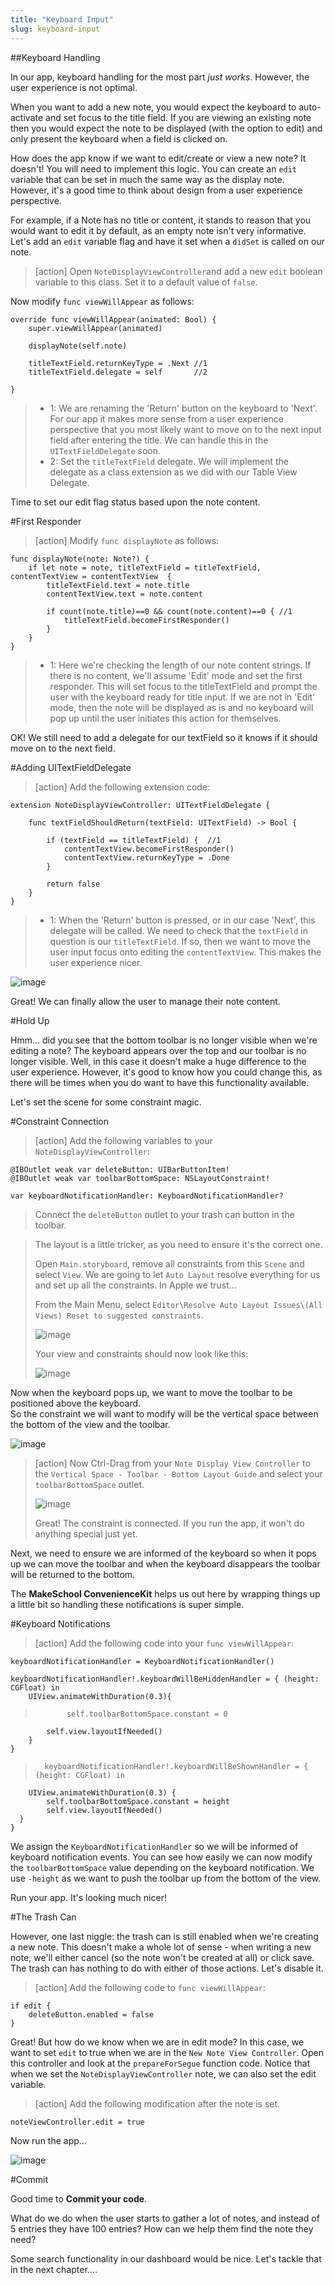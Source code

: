 ```yaml
---
title: "Keyboard Input"
slug: keyboard-input
---     
```


##Keyboard Handling

In our app, keyboard handling for the most part *just works*. However, the user experience is not optimal.

When you want to add a new note, you would expect the keyboard to auto-activate and set focus to the title field. 
If you are viewing an existing note then you would expect the note to be displayed (with the option to edit) and only present the keyboard when a field is clicked on. 

How does the app know if we want to edit/create or view a new note? It doesn't! You will need to implement this logic.
You can create an `edit` variable that can be set in much the same way as the display note. However, it's a good time to think about design
from a user experience perspective.

For example, if a Note has no title or content, it stands to reason that you would want to edit it by default, as an empty note isn't very informative.
Let's add an `edit` variable flag and have it set when a `didSet` is called on our note.

> [action]
> Open `NoteDisplayViewController`and add a new `edit` boolean variable to this class. Set it to a default value of `false`.
>
Now modify `func viewWillAppear` as follows:
>
	override func viewWillAppear(animated: Bool) {
        super.viewWillAppear(animated)
>        
        displayNote(self.note)
>    
        titleTextField.returnKeyType = .Next //1
        titleTextField.delegate = self       //2
>        
    }
>
> - 1: We are renaming the 'Return' button on the keyboard to 'Next'. For our app it makes more sense from a user experience perspective that you most likely
> want to move on to the next input field after entering the title.  We can handle this in the `UITextFieldDelegate` soon.
> - 2: Set the `titleTextField` delegate. We will implement the delegate as a class extension as we did with our Table View Delegate.

Time to set our edit flag status based upon the note content.

#First Responder

> [action]
> Modify `func displayNote` as follows:
>
    func displayNote(note: Note?) {
        if let note = note, titleTextField = titleTextField, contentTextView = contentTextView  {
            titleTextField.text = note.title
            contentTextView.text = note.content
>            
            if count(note.title)==0 && count(note.content)==0 { //1
                titleTextField.becomeFirstResponder()
            }
        }
    }
>    
> - 1: Here we're checking the length of our note content strings. If there is no content, we'll assume 'Edit' mode and set the first responder. This will set focus to the titleTextField
and prompt the user with the keyboard ready for title input. 
> If we are not in 'Edit' mode, then the note will be displayed as is and no keyboard will pop up until the user initiates this action for themselves.
 
OK! We still need to add a delegate for our textField so it knows if it should move on to the next field.

#Adding UITextFieldDelegate
 
> [action]
> Add the following extension code:
> 
    extension NoteDisplayViewController: UITextFieldDelegate {
>    
        func textFieldShouldReturn(textField: UITextField) -> Bool {
>            
            if (textField == titleTextField) {  //1
                contentTextView.becomeFirstResponder()
                contentTextView.returnKeyType = .Done
            }
>            
            return false
        }
    }
>    

> - 1: When the 'Return' button is pressed, or in our case 'Next', this delegate will be called. We need to check that the `textField` in question is our `titleTextField`. If so, then
we want to move the user input focus onto editing the `contentTextView`. This makes the user experience nicer.
 
![image](simulator_keyboard.png) 
 
Great! We can finally allow the user to manage their note content.

#Hold Up

Hmm... did you see that the bottom toolbar is no longer visible when we're editing a note? 
The keyboard appears over the top and our toolbar is no longer visible. Well, in this case it doesn't make a huge difference to the user experience. However, 
it's good to know how you could change this, as there will be times when you do want to have this functionality available.

Let's set the scene for some constraint magic.

#Constraint Connection

> [action]
> Add the following variables to your `NoteDisplayViewController`:
>
    @IBOutlet weak var deleteButton: UIBarButtonItem!
    @IBOutlet weak var toolbarBottomSpace: NSLayoutConstraint!
>
    var keyboardNotificationHandler: KeyboardNotificationHandler?
>
>
> Connect the `deleteButton` outlet to your trash can button in the toolbar.

> The layout is a little tricker, as you need to ensure it's the correct one. 
>
> Open `Main.storyboard`, remove all constraints from this `Scene` and select `View`. We are going to let `Auto Layout` resolve everything for us and set up all the constraints. In Apple we trust...
>
> From the Main Menu, select `Editor\Resolve Auto Layout Issues\(All Views) Reset to suggested constraints`.
>
> ![image](autolayout_view_resolve.png)
>
> Your view and constraints should now look like this:
> 
> ![image](constraints_view.png)

Now when the keyboard pops up, we want to move the toolbar to be positioned above the keyboard.  
So the constraint we will want to modify will be the vertical space between the bottom of the view and the toolbar.

![image](vertical_space_constraint.png)

> [action]
> Now Ctrl-Drag from your `Note Display View Controller` to the `Vertical Space - Toolbar - Bottom Layout Guide` and select your `toolbarBottomSpace` outlet.
>
> ![image](connect_constraint.png)
>
> Great! The constraint is connected. If you run the app, it won't do anything special just yet.  

Next, we need to ensure we are informed of the keyboard so when it pops up we can move the toolbar and when the keyboard disappears the toolbar will be returned to the bottom.

The **MakeSchool ConvenienceKit** helps us out here by wrapping things up a little bit so handling these notifications is super simple.  

#Keyboard Notifications

>[action]
>Add the following code into your `func viewWillAppear`:
>
    keyboardNotificationHandler = KeyboardNotificationHandler()
> 
>
	keyboardNotificationHandler!.keyboardWillBeHiddenHandler = { (height: CGFloat) in
        UIView.animateWithDuration(0.3){
>            self.toolbarBottomSpace.constant = 0
            self.view.layoutIfNeeded()
        }
    }
>
>   	keyboardNotificationHandler!.keyboardWillBeShownHandler = { (height: CGFloat) in
        UIView.animateWithDuration(0.3) {
            self.toolbarBottomSpace.constant = height
            self.view.layoutIfNeeded()
      }
	}
>
        
We assign the `KeyboardNotificationHandler` so we will be informed of keyboard notification events.  You can see how easily we can now modify the `toolbarBottomSpace` value depending
on the keyboard notification.  We use `-height` as we want to push the toolbar up from the bottom of the view.

Run your app. It's looking much nicer!

#The Trash Can

However, one last niggle: the trash can is still enabled when we're creating a new note. This doesn't make a whole lot of sense - when writing a new note, we'll either cancel (so the note won't be created at all) or click save. The trash can has nothing to do with either of those actions. Let's disable it.  

> [action]
> Add the following code to `func viewWillAppear`:
>
    if edit {
        deleteButton.enabled = false
    }
>

Great! But how do we know when we are in edit mode?  In this case, we want to set `edit` to true when we are in the `New Note View Controller`.
Open this controller and look at the `prepareForSegue` function code. 
Notice that when we set the `NoteDisplayViewController` note, we can also set the edit variable.

> [action]
> Add the following modification after the note is set.
>    
    noteViewController.edit = true
>

Now run the app...

![image](trash_can.png)

#Commit

Good time to **Commit your code**.

What do we do when the user starts to gather a lot of notes, and instead of 5 entries they have 100 entries? How can we help them find the note they need?

Some search functionality in our dashboard would be nice.  Let's tackle that in the next chapter....
